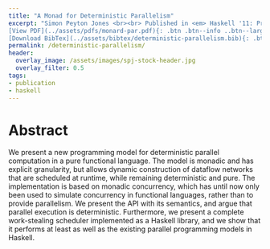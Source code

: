 ```yaml
---
title: "A Monad for Deterministic Parallelism"
excerpt: "Simon Peyton Jones <br><br> Published in <em> Haskell '11: Proceedings of the Fourth ACM SIGPLAN Symposium on Haskell </em> by ACM <br><br>
[View PDF](../assets/pdfs/monard-par.pdf){: .btn .btn--info ..btn--large}
[Download BibTex](../assets/bibtex/deterministic-parallelism.bib){: .btn .btn--info ..btn--large}"
permalink: /deterministic-parallelism/
header:
  overlay_image: /assets/images/spj-stock-header.jpg
  overlay_filter: 0.5
tags:
- publication
- haskell
---
```


# Abstract

We present a new programming model for deterministic parallel computation in a pure functional language. The model is monadic and has explicit granularity, but allows dynamic construction of dataflow networks that are scheduled at runtime, while remaining deterministic and pure. The implementation is based on monadic concurrency, which has until now only been used to simulate concurrency in functional languages, rather than to provide parallelism. We present the API with its semantics, and argue that parallel execution is deterministic. Furthermore, we present a complete work-stealing scheduler implemented as a Haskell library, and we show that it performs at least as well as the existing parallel programming models in Haskell.
